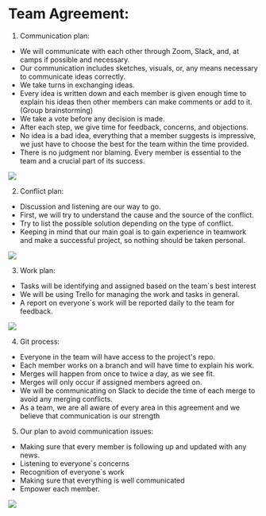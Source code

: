 # Team Agreement:

1.	Communication plan:
 * We will communicate with each other through Zoom, Slack, and, at camps if possible and necessary.
 * Our communication includes sketches, visuals, or, any means necessary to communicate ideas correctly.
 * We take turns in exchanging ideas.
 * Every idea is written down and each member is given enough time to explain his ideas then other members can make comments or add to it. (Group brainstorming)
 * We take a vote before any decision is made.
 * After each step, we give time for feedback, concerns, and objections.
 * No idea is a bad idea, everything that a member suggests is impressive, we just have to choose the best for the team within the time provided.
 * There is no judgment nor blaming. Every member is essential to the team and a crucial part of its success.

![](https://img.icons8.com/plasticine/2x/communication.png)

2.	Conflict plan:
 * Discussion and listening are our way to go.
 * First, we will try to understand the cause and the source of the conflict.
 * Try to list the possible solution depending on the type of conflict.
 * Keeping in mind that our main goal is to gain experience in teamwork and make a successful project, so nothing should be taken personal.

![](https://png.pngtree.com/png-vector/20190624/ourlarge/pngtree-conflictinpeoplemind--business-flat-line-filled-icon-vecto-png-image_1492666.jpg)

3.	Work plan:
 * Tasks will be identifying and assigned based on the team`s best interest
 * We will be using Trello for managing the work and tasks in general.
 * A report on everyone`s work will be reported daily to the team for feedback.
 
![](https://img.pngio.com/work-plan-vector-material-notebook-png-and-vector-for-free-download-plan-png-650_591.png)

4.	Git process:
 * Everyone in the team will have access to the project's repo.
 * Each member works on a branch and will have time to explain his work.
 * Merges will happen from once to twice a day, as we see fit.
 * Merges will only occur if assigned members agreed on.
 * We will be communicating on Slack to decide the time of each merge to avoid any merging conflicts.
 * As a team, we are all aware of every area in this agreement and we believe that communication is our strength


5. Our plan to avoid communication issues:
 * Making sure that every member is following up and updated with any news.
 * Listening to everyone`s concerns
 * Recognition of everyone`s work
 * Making sure that everything is well communicated
 * Empower each member.
 
![](https://www.pngkey.com/png/detail/106-1061265_team-work-png-file-.png)
